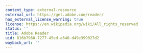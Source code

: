 ```yaml
---
content_type: external-resource
external_url: https://get.adobe.com/reader/
has_external_license_warning: true
license: https://en.wikipedia.org/wiki/All_rights_reserved
status: ''
title: Adobe Reader
uid: 816b7960-7277-45ed-a640-d49e399027d2
wayback_url: ''
---
```

